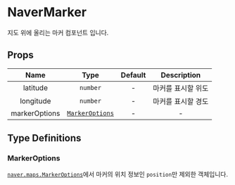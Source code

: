 # NaverMarker

지도 위에 올리는 마커 컴포넌트 입니다.

## Props

| Name        |      Type      |  Default | Description |
| :-----------: | :-----------: | :-----------: | :-----------: |
| latitude      | `number`                    | -      | 마커를 표시할 위도 |
| longitude      | `number`                    | -      | 마커를 표시할 경도 |
| markerOptions      | [`MarkerOptions`](#markeroptions) | -      | - |



## Type Definitions

### MarkerOptions
[`naver.maps.MarkerOptions`](https://navermaps.github.io/maps.js.ncp/docs/naver.maps.Marker.html#~MarkerOptions)에서
마커의 위치 정보인 `position`만 제외한 객체입니다.

